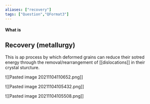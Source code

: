 ```yaml
---
aliases: ["recovery"]
tags: ["Question","QFormat3"]
---
```


#### What is
## Recovery (metallurgy)
This is ap process by which deformed grains can reduce their sotred energy through the removal/rearrangement of [[dislocations]] in their crystal sturcture.

![[Pasted image 20211104110652.png]]

![[Pasted image 20211104105432.png]]

![[Pasted image 20211104105508.png]]